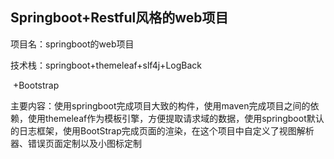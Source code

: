 ## Springboot+Restful风格的web项目

项目名：springboot的web项目

技术栈：springboot+themeleaf+slf4j+LogBack

​		+Bootstrap

主要内容：使用springboot完成项目大致的构件，使用maven完成项目之间的依赖，使用themeleaf作为模板引擎，方便提取请求域的数据，使用springboot默认的日志框架，使用BootStrap完成页面的渲染，在这个项目中自定义了视图解析器、错误页面定制以及小图标定制